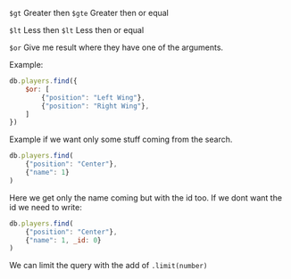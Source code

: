 `$gt` Greater then
`$gte` Greater then or equal

`$lt` Less then
`$lt` Less then or equal

`$or` Give me result where they have one of the arguments.

Example:

```js
db.players.find({
	$or: [
		{"position": "Left Wing"},
		{"position": "Right Wing"},
	]
})
```

Example if we want only some stuff coming from the search.

```js
db.players.find(
	{"position": "Center"},
	{"name": 1}
)
```
Here we get only the name coming but with the id too. If we dont want the id we need to write:

```js
db.players.find(
	{"position": "Center"},
	{"name": 1, _id: 0}
)
```

We can limit the query with the add of `.limit(number)`
